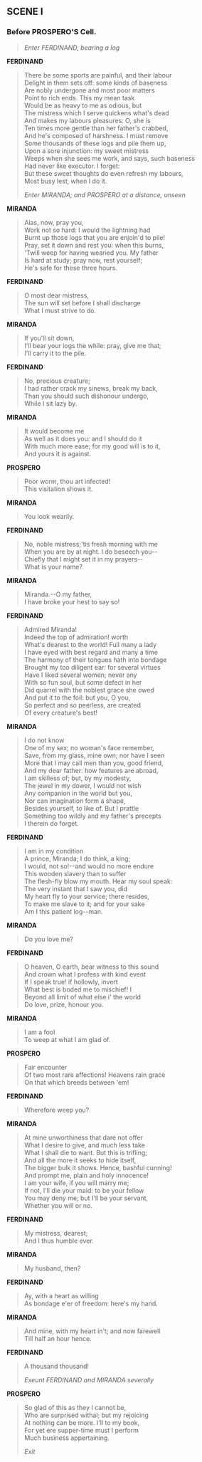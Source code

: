 ## SCENE I

### Before PROSPERO'S Cell.

> *Enter FERDINAND, bearing a log*

<span id="speech1">**FERDINAND**</span>

> <span id="3.1.1">There be some sports are painful, and their
> labour</span>  
> <span id="3.1.2">Delight in them sets off: some kinds of
> baseness</span>  
> <span id="3.1.3">Are nobly undergone and most poor matters</span>  
> <span id="3.1.4">Point to rich ends. This my mean task</span>  
> <span id="3.1.5">Would be as heavy to me as odious, but</span>  
> <span id="3.1.6">The mistress which I serve quickens what's
> dead</span>  
> <span id="3.1.7">And makes my labours pleasures: O, she is</span>  
> <span id="3.1.8">Ten times more gentle than her father's
> crabbed,</span>  
> <span id="3.1.9">And he's composed of harshness. I must
> remove</span>  
> <span id="3.1.10">Some thousands of these logs and pile them
> up,</span>  
> <span id="3.1.11">Upon a sore injunction: my sweet mistress</span>  
> <span id="3.1.12">Weeps when she sees me work, and says, such
> baseness</span>  
> <span id="3.1.13">Had never like executor. I forget:</span>  
> <span id="3.1.14">But these sweet thoughts do even refresh my
> labours,</span>  
> <span id="3.1.15">Most busy lest, when I do it.</span>  
>
> *Enter MIRANDA; and PROSPERO at a distance, unseen*

<span id="speech2">**MIRANDA**</span>

> <span id="3.1.16">Alas, now, pray you,</span>  
> <span id="3.1.17">Work not so hard: I would the lightning had</span>  
> <span id="3.1.18">Burnt up those logs that you are enjoin'd to
> pile!</span>  
> <span id="3.1.19">Pray, set it down and rest you: when this
> burns,</span>  
> <span id="3.1.20">'Twill weep for having wearied you. My
> father</span>  
> <span id="3.1.21">Is hard at study; pray now, rest yourself;</span>  
> <span id="3.1.22">He's safe for these three hours.</span>  

<span id="speech3">**FERDINAND**</span>

> <span id="3.1.23">O most dear mistress,</span>  
> <span id="3.1.24">The sun will set before I shall discharge</span>  
> <span id="3.1.25">What I must strive to do.</span>  

<span id="speech4">**MIRANDA**</span>

> <span id="3.1.26">If you'll sit down,</span>  
> <span id="3.1.27">I'll bear your logs the while: pray, give me
> that;</span>  
> <span id="3.1.28">I'll carry it to the pile.</span>  

<span id="speech5">**FERDINAND**</span>

> <span id="3.1.29">No, precious creature;</span>  
> <span id="3.1.30">I had rather crack my sinews, break my
> back,</span>  
> <span id="3.1.31">Than you should such dishonour undergo,</span>  
> <span id="3.1.32">While I sit lazy by.</span>  

<span id="speech6">**MIRANDA**</span>

> <span id="3.1.33">It would become me</span>  
> <span id="3.1.34">As well as it does you: and I should do it</span>  
> <span id="3.1.35">With much more ease; for my good will is to
> it,</span>  
> <span id="3.1.36">And yours it is against.</span>  

<span id="speech7">**PROSPERO**</span>

> <span id="3.1.37">Poor worm, thou art infected!</span>  
> <span id="3.1.38">This visitation shows it.</span>  

<span id="speech8">**MIRANDA**</span>

> <span id="3.1.39">You look wearily.</span>  

<span id="speech9">**FERDINAND**</span>

> <span id="3.1.40">No, noble mistress;'tis fresh morning with
> me</span>  
> <span id="3.1.41">When you are by at night. I do beseech
> you--</span>  
> <span id="3.1.42">Chiefly that I might set it in my prayers--</span>  
> <span id="3.1.43">What is your name?</span>  

<span id="speech10">**MIRANDA**</span>

> <span id="3.1.44">Miranda.--O my father,</span>  
> <span id="3.1.45">I have broke your hest to say so!</span>  

<span id="speech11">**FERDINAND**</span>

> <span id="3.1.46">Admired Miranda!</span>  
> <span id="3.1.47">Indeed the top of admiration! worth</span>  
> <span id="3.1.48">What's dearest to the world! Full many a
> lady</span>  
> <span id="3.1.49">I have eyed with best regard and many a
> time</span>  
> <span id="3.1.50">The harmony of their tongues hath into
> bondage</span>  
> <span id="3.1.51">Brought my too diligent ear: for several
> virtues</span>  
> <span id="3.1.52">Have I liked several women; never any</span>  
> <span id="3.1.53">With so fun soul, but some defect in her</span>  
> <span id="3.1.54">Did quarrel with the noblest grace she owed</span>  
> <span id="3.1.55">And put it to the foil: but you, O you,</span>  
> <span id="3.1.56">So perfect and so peerless, are created</span>  
> <span id="3.1.57">Of every creature's best!</span>  

<span id="speech12">**MIRANDA**</span>

> <span id="3.1.58">I do not know</span>  
> <span id="3.1.59">One of my sex; no woman's face remember,</span>  
> <span id="3.1.60">Save, from my glass, mine own; nor have I
> seen</span>  
> <span id="3.1.61">More that I may call men than you, good
> friend,</span>  
> <span id="3.1.62">And my dear father: how features are
> abroad,</span>  
> <span id="3.1.63">I am skilless of; but, by my modesty,</span>  
> <span id="3.1.64">The jewel in my dower, I would not wish</span>  
> <span id="3.1.65">Any companion in the world but you,</span>  
> <span id="3.1.66">Nor can imagination form a shape,</span>  
> <span id="3.1.67">Besides yourself, to like of. But I prattle</span>  
> <span id="3.1.68">Something too wildly and my father's
> precepts</span>  
> <span id="3.1.69">I therein do forget.</span>  

<span id="speech13">**FERDINAND**</span>

> <span id="3.1.70">I am in my condition</span>  
> <span id="3.1.71">A prince, Miranda; I do think, a king;</span>  
> <span id="3.1.72">I would, not so!--and would no more endure</span>  
> <span id="3.1.73">This wooden slavery than to suffer</span>  
> <span id="3.1.74">The flesh-fly blow my mouth. Hear my soul
> speak:</span>  
> <span id="3.1.75">The very instant that I saw you, did</span>  
> <span id="3.1.76">My heart fly to your service; there
> resides,</span>  
> <span id="3.1.77">To make me slave to it; and for your sake</span>  
> <span id="3.1.78">Am I this patient log--man.</span>  

<span id="speech14">**MIRANDA**</span>

> <span id="3.1.79">Do you love me?</span>  

<span id="speech15">**FERDINAND**</span>

> <span id="3.1.80">O heaven, O earth, bear witness to this
> sound</span>  
> <span id="3.1.81">And crown what I profess with kind event</span>  
> <span id="3.1.82">If I speak true! if hollowly, invert</span>  
> <span id="3.1.83">What best is boded me to mischief! I</span>  
> <span id="3.1.84">Beyond all limit of what else i' the world</span>  
> <span id="3.1.85">Do love, prize, honour you.</span>  

<span id="speech16">**MIRANDA**</span>

> <span id="3.1.86">I am a fool</span>  
> <span id="3.1.87">To weep at what I am glad of.</span>  

<span id="speech17">**PROSPERO**</span>

> <span id="3.1.88">Fair encounter</span>  
> <span id="3.1.89">Of two most rare affections! Heavens rain
> grace</span>  
> <span id="3.1.90">On that which breeds between 'em!</span>  

<span id="speech18">**FERDINAND**</span>

> <span id="3.1.91">Wherefore weep you?</span>  

<span id="speech19">**MIRANDA**</span>

> <span id="3.1.92">At mine unworthiness that dare not offer</span>  
> <span id="3.1.93">What I desire to give, and much less take</span>  
> <span id="3.1.94">What I shall die to want. But this is
> trifling;</span>  
> <span id="3.1.95">And all the more it seeks to hide itself,</span>  
> <span id="3.1.96">The bigger bulk it shows. Hence, bashful
> cunning!</span>  
> <span id="3.1.97">And prompt me, plain and holy innocence!</span>  
> <span id="3.1.98">I am your wife, if you will marry me;</span>  
> <span id="3.1.99">If not, I'll die your maid: to be your
> fellow</span>  
> <span id="3.1.100">You may deny me; but I'll be your servant,</span>  
> <span id="3.1.101">Whether you will or no.</span>  

<span id="speech20">**FERDINAND**</span>

> <span id="3.1.102">My mistress, dearest;</span>  
> <span id="3.1.103">And I thus humble ever.</span>  

<span id="speech21">**MIRANDA**</span>

> <span id="3.1.104">My husband, then?</span>  

<span id="speech22">**FERDINAND**</span>

> <span id="3.1.105">Ay, with a heart as willing</span>  
> <span id="3.1.106">As bondage e'er of freedom: here's my
> hand.</span>  

<span id="speech23">**MIRANDA**</span>

> <span id="3.1.107">And mine, with my heart in't; and now
> farewell</span>  
> <span id="3.1.108">Till half an hour hence.</span>  

<span id="speech24">**FERDINAND**</span>

> <span id="3.1.109">A thousand thousand!</span>  
>
> *Exeunt FERDINAND and MIRANDA severally*

<span id="speech25">**PROSPERO**</span>

> <span id="3.1.110">So glad of this as they I cannot be,</span>  
> <span id="3.1.111">Who are surprised withal; but my rejoicing</span>  
> <span id="3.1.112">At nothing can be more. I'll to my book,</span>  
> <span id="3.1.113">For yet ere supper-time must I perform</span>  
> <span id="3.1.114">Much business appertaining.</span>  
>
> *Exit*

